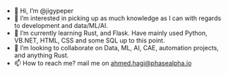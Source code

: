- 👋 Hi, I’m @jigypeper
- 👀 I’m interested in picking up as much knowledge as I can with regards to development and data/ML/AI.
- 🌱 I’m currently learning Rust, and Flask. Have mainly used Python, VB.NET, HTML, CSS and some SQL up to this point.
- 💞️ I’m looking to collaborate on Data, ML, AI, CAE, automation projects, and anything Rust. 
- 📫 How to reach me? mail me on ahmed.hagi@phasealpha.io

<!---
jigypeper/jigypeper is a ✨ special ✨ repository because its `README.md` (this file) appears on your GitHub profile.
You can click the Preview link to take a look at your changes.
--->
